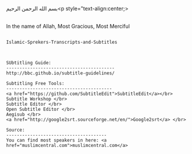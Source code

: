 بسم الله الرحمن الرحيم<p style="text-align:center;>

</br>In the name of Allah, Most Gracious, Most Merciful </p>

~~~~~~~~~~~~~~~~~~~~~~~~~~~~~~~~~~~~~~~~~~~~~~~~~~~~~~~~

Islamic-Sprekers-Transcripts-and-Subtitles



SUbtitling Guide: 
-----------------------------------------
http://bbc.github.io/subtitle-guidelines/

Subtitling Free Tools:
----------------------------------------
<a href="https://github.com/SubtitleEdit">SubtitleEdit</a></br>
Subtitle Workshop </br>
Subtitle Editor </br>
Open Subtitle Editor </br>
Aegisub </br>
<a href="http://google2srt.sourceforge.net/en/">Google2srt</a> </br>

Source:
--------------------------------------
You can find most speakers in here: <a href="muslimcentral.com">muslimcentral.com</a>

